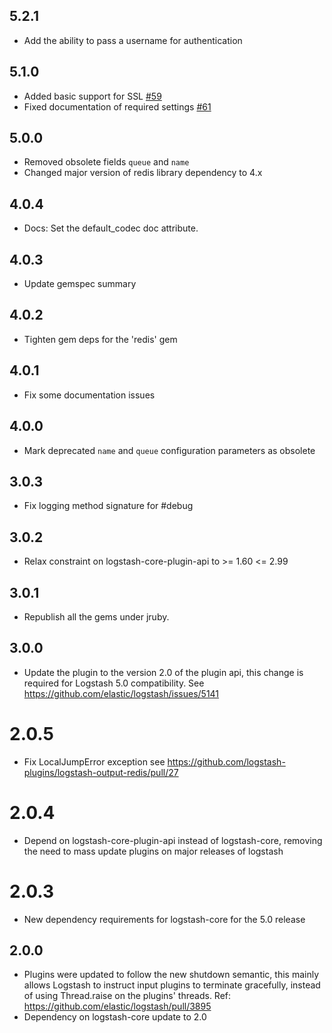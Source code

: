 ## 5.2.1
  - Add the ability to pass a username for authentication

## 5.1.0
  - Added basic support for SSL  [#59](https://github.com/logstash-plugins/logstash-output-redis/pull/59)
  - Fixed documentation of required settings [#61](https://github.com/logstash-plugins/logstash-output-redis/pull/61)

## 5.0.0
  - Removed obsolete fields `queue` and `name`
  - Changed major version of redis library dependency to 4.x

## 4.0.4
  - Docs: Set the default_codec doc attribute.

## 4.0.3
  - Update gemspec summary

## 4.0.2
  - Tighten gem deps for the 'redis' gem
## 4.0.1
  - Fix some documentation issues

## 4.0.0
  - Mark deprecated `name` and `queue` configuration parameters as obsolete

## 3.0.3
  - Fix logging method signature for #debug
## 3.0.2
  - Relax constraint on logstash-core-plugin-api to >= 1.60 <= 2.99
## 3.0.1
  - Republish all the gems under jruby.
## 3.0.0
  - Update the plugin to the version 2.0 of the plugin api, this change is required for Logstash 5.0 compatibility. See https://github.com/elastic/logstash/issues/5141
# 2.0.5
  - Fix LocalJumpError exception see https://github.com/logstash-plugins/logstash-output-redis/pull/27
# 2.0.4
  - Depend on logstash-core-plugin-api instead of logstash-core, removing the need to mass update plugins on major releases of logstash
# 2.0.3
  - New dependency requirements for logstash-core for the 5.0 release
## 2.0.0
 - Plugins were updated to follow the new shutdown semantic, this mainly allows Logstash to instruct input plugins to terminate gracefully,
   instead of using Thread.raise on the plugins' threads. Ref: https://github.com/elastic/logstash/pull/3895
 - Dependency on logstash-core update to 2.0

